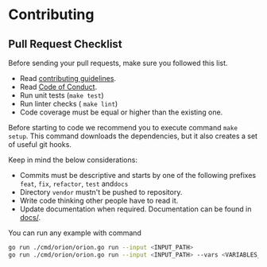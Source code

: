 # Contributing


## Pull Request Checklist

Before sending your pull requests, make sure you followed this list.

- Read [contributing guidelines](CONTRIBUTING.md).
- Read [Code of Conduct](CODE_OF_CONDUCT.md).
- Run unit tests (`make test`)
- Run linter checks ( `make lint`)
- Code coverage must be equal or higher than the existing one. 
 
Before starting to code we recommend you to execute command `make setup`. This command downloads the dependencies, but it also
creates a set of useful git hooks.   
 
Keep in mind the below considerations:

- Commits must be descriptive and starts by one of the following prefixes `feat`, `fix`, `refactor`,  `test` and`docs`
- Directory `vendor` mustn't be pushed to repository.
- Write code thinking other people have to read it. 
- Update documentation when required. Documentation can be found in [docs/](/docs).



You can run any example with command

```bash
go run ./cmd/orion/orion.go run --input <INPUT_PATH>
go run ./cmd/orion/orion.go run --input <INPUT_PATH> --vars <VARIABLES_PATH>
```
